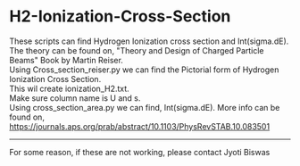 # H2-Ionization-Cross-Section
These scripts can find Hydrogen Ionization cross section and Int(sigma.dE).<br/>
The theory can be found on, "Theory and Design of Charged Particle Beams" Book by Martin Reiser.<br/>
Using Cross_section_reiser.py we can find the Pictorial form of Hydrogen Ionization Cross Section.<br/>
                  This wil create ionization_H2.txt.<br/>
                  Make sure column name is U and s.<br/>
Using cross_section_area.py we can find, Int(sigma.dE).
                  More info can be found on, https://journals.aps.org/prab/abstract/10.1103/PhysRevSTAB.10.083501<br/>
                  
 ----------------------------------------------------------------------------------------------------------
 For some reason, if these are not working, please contact Jyoti Biswas
